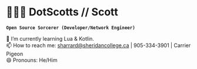 # 🧑🏼‍💻 DotScotts // Scott

**`Open Source Sorcerer (Developer/Network Engineer)`**

🌱 I’m currently learning Lua & Kotlin.  
📫 How to reach me: sharrard@sheridancollege.ca | 905-334-3901 | Carrier Pigeon  
😄 Pronouns: He/Him

<!--
**DotScotts/DotScotts** is a ✨ _special_ ✨ repository because its `README.md` (this file) appears on your GitHub profile.
-->
